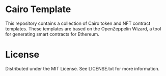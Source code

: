 # Cairo Template

This repository contains a collection of Cairo token and NFT contract templates. These templates are based on the OpenZeppelin Wizard, a tool for generating smart contracts for Ethereum.

# License
Distributed under the MIT License. See LICENSE.txt for more information.
